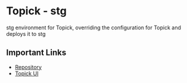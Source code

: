 # Topick - stg

stg environment for Topick, overriding the configuration for Topick and deploys it to stg

## Important Links

- [Repository](https://github.com/ExoKomodo/topick-stg)
- [Topick UI](https://stg.topick.fyi)

